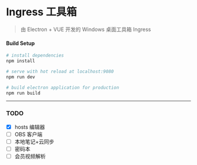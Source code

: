 # Ingress 工具箱

> 由 Electron + VUE 开发的 Windows 桌面工具箱 Ingress

#### Build Setup

``` bash
# install dependencies
npm install

# serve with hot reload at localhost:9080
npm run dev

# build electron application for production
npm run build


```

---

### TODO
- [x] hosts 编辑器
- [ ] OBS 客户端
- [ ] 本地笔记+云同步
- [ ] 密码本
- [ ] 会员视频解析
